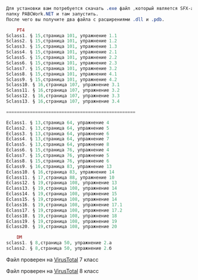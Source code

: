 ```CSS
Для установки вам потребуется скачать .exe файл ,который является SFX-архивом поместить в 
папку PABCWork.NET и там запустить. 
После чего вы получите два файла с расширениями .dll и .pdb.
```
```php
    PT4
Sclass1. § 15,страница 101, упражнение 1.1
Sclass2. § 15,страница 101, упражнение 1.2
Sclass3. § 15,страница 101, упражнение 1.3
Sclass4. § 15,страница 101, упражнение 2.1 
Sclass5. § 15,страница 101, упражнение 2.2
Sclass6. § 15,страница 101, упражнение 2.3
Sclass7. § 15,страница 101, упражнение 3.2
Sclass8. § 15,страница 101, упражнение 4.1
Sclass9. § 15,страница 101, упражнение 4.2
Sclass10. § 16,страница 107, упражнение 3.1
Sclass11. § 16,страница 107, упражнение 3.2
Sclass12. § 16,страница 107, упражнение 3.3
Sclass13. § 16,страница 107, упражнение 3.4

=================================================

Eclass1. § 13,страница 64, упражнение 4
Eclass2. § 13,страница 64, упражнение 5
Eclass3. § 13,страница 64, упражнение 6
Eclass4. § 13,страница 64, упражнение 7
Eclass5. § 13,страница 64, упражнение 8
Eclass6. § 15,страница 76, упражнение 4
Eclass7. § 15,страница 76, упражнение 5
Eclass8. § 15,страница 76, упражнение 6
Eclass9. § 16,страница 83, упражнение 13
Eclass10. § 16,страница 83, упражнение 14 
Eclass11. § 17,страница 88, упражнение 10
Eclass12. § 19,страница 108, упражнение 13
Eclass13. § 19,страница 108, упражнение 14
Eclass14. § 19,страница 108, упражнение 15
Eclass15. § 19,страница 108, упражнение 14
Eclass16. § 19,страница 108, упражнение 17.1
Eclass17. § 19,страница 108, упражнение 17.2
Eclass18. § 19,страница 108, упражнение 18 
Eclass19. § 19,страница 108, упражнение 19
Eclass20. § 19,страница 108, упражнение 20
```
```php
    DM
sclass1. § 8,страница 50, упражнение 2.а
sclass2. § 8,страница 50, упражнение 2.б
```

Файл проверен на [VirusTotal](https://www.virustotal.com/gui/file/3145ad540ebbb2fa470d35800918b538dba2a32673051e41c7fdb7884cf5418f/detection) 7 класс

Файл проверен на [VirusTotal](https://www.virustotal.com/gui/file/9cbd98ee247c1e18732f7804758d3752413abeb18bd276e0f65d1f61cc013a76/detection) 8 класс
